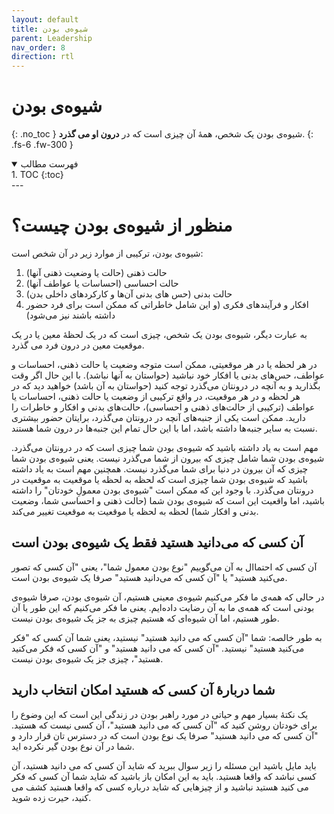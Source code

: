 ```yaml
---
layout: default
title: شیوه‌ی بودن
parent: Leadership
nav_order: 8
direction: rtl
---
```


# شیوه‌ی بودن
{: .no_toc }
شیوه‌ی بودن یک شخص، همۀ آن چیزی است که در **درون او می گذرد**.
{: .fs-6 .fw-300 }

<details open markdown="block">
  <summary>فهرست مطالب</summary>
  1. TOC
  {:toc}
</details>
---

# منظور از شیوه‌ی بودن چیست؟
شیوه‌ی بودن، ترکیبی از موارد زیر در آن شخص است:
1. حالت ذهنی (حالت یا وضعیت ذهنی آنها)
2. حالت احساسی (احساسات یا عواطف آنها)
3. حالت بدنی (حس های بدنی آن‌ها و کارکردهای داخلی بدن)
4. افکار و فرآیندهای فکری (و این شامل خاطراتی که ممکن است برای فرد حضور داشته باشند نیز می‌شود)

به عبارت دیگر، شیوه‌ی بودن یک شخص، چیزی است که در یک لحظۀ معین یا در یک موقعیت معین در درون فرد می گذرد.

در هر لحظه یا در هر موقعیتی، ممکن است متوجه وضعیت یا حالت ذهنی، احساسات و عواطف، حس‌های بدنی یا افکار خود نباشید (حواستان به آنها نباشد). با این حال اگر وقت بگذارید و به آنچه در درونتان می‌گذرد توجه کنید (حواستان به آن باشد) خواهید دید که در هر لحظه و در هر موقعیت، در واقع ترکیبی از وضعیت یا حالت ذهنی، احساسات یا عواطف (ترکیبی از حالت‌های ذهنی و احساسی)، حالت‌های بدنی و افکار و خاطرات را دارید. ممکن است یکی از جنبه‌های آنچه در درونتان می‌گذرد، برایتان حضور بیشتری نسبت به سایر جنبه‌ها داشته باشد، اما با این حال تمام این جنبه‌ها در درون شما هستند.

مهم است به یاد داشته باشید که شیوه‌ی بودن شما چیزی است که در درونتان می‌گذرد. شیوه‌ی بودن شما شامل چیزی که بیرون از شما می‌گذرد نیست. یعنی شیوه‌ی بودن شما چیزی که آن بیرون در دنیا برای شما می‌گذرد نیست. همچنین مهم است به یاد داشته باشید که شیوه‌ی بودن شما چیزی است که لحظه به لحظه یا موقعیت به موقعیت در درونتان می‌گذرد. با وجود این که ممکن است "شیوه‌ی بودن معمولِ خودتان" را داشته باشید، اما واقعیت این است که شیوه‌ی بودن شما (حالت ذهنی و احساسی شما، وضعیت بدنی و افکار شما) لحظه به لحظه یا موقعیت به موقعیت تغییر می‌کند.

## آن کسی که می‌دانید هستید فقط یک شیوه‌ی بودن است
آن کسی که احتماال به آن می‌گوییم "نوع بودن معمول شما"، یعنی "آن کسی که تصور می‌کنید هستید" یا "آن کسی که می‌دانید هستید" صرفا یک شیوه‌ی بودن است.

در حالی که همە‌ی ما فکر می‌کنیم شیوه‌ی معینی هستیم، آن شیوه‌ی بودن، صرفا شیوه‌ی بودنی است که همەی ما به آن رضایت داده‌ایم. یعنی ما فکر می‌کنیم که این طور یا آن طور هستیم، اما آن شیوه‌ای که هستیم چیزی به جز یک شیوه‌ی بودن نیست. 

به طور خالصه: شما "آن کسی که می دانید هستید" نیستید، یعنی شما آن کسی که "فکر می‌کنید هستید" نیستید. "آن کسی که می دانید هستید" و "آن کسی که فکر می‌کنید هستید"، چیزی جز یک شیوه‌ی بودن نیست.

## شما دربارۀ آن کسی که هستید امکان انتخاب دارید
یک نکتۀ بسیار مهم و حیاتی در مورد راهبر بودن در زندگی این است که این وضوع را برای خودتان روشن کنید که "آن کسی که می دانید هستید"، آن کسی نیست که هستید. "آن کسی که می دانید هستید" صرفا یک نوع بودن است که در دسترس تان قرار دارد و شما در آن نوع بودن گیر نکرده اید.

باید مایل باشید این مسئله را زیر سوال ببرید که شاید آن کسی که می دانید هستید، آن کسی نباشد که واقعا هستید. باید به این امکان باز باشید که شاید شما آن کسی که فکر می کنید هستید نباشید و از چیزهایی که شاید درباره کسی که واقعا هستید کشف می کنید، حیرت زده شوید.
